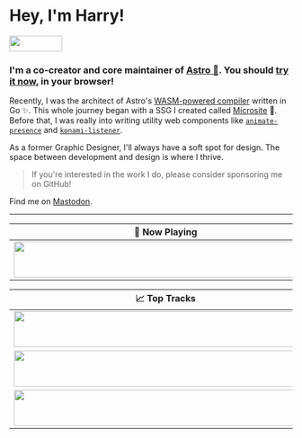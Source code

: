 # Hey, I'm Harry!

<a href="https://github.com/sponsors/natemoo-re" title="Sponsor Nate Moore"><img src="/assets/sponsor.svg?sanitize=true" width="94" height="28" aria-hidden="true"></a>

### I'm a co-creator and core maintainer of [Astro 🚀](https://github.com/snowpackjs/astro). You should [try it now](https://astro.new), in your browser!

Recently, I was the architect of Astro's [WASM-powered compiler](https://github.com/snowpackjs/astro-compiler-next) written in Go ✨. This whole journey began with a SSG I created called [Microsite](https://github.com/natemoo-re/microsite) 🤏. Before that, I was really into writing utility web components like [`animate-presence`](https://github.com/natemoo-re/animate-presence) and [`konami-listener`](https://github.com/natemoo-re/konami-listener).

As a former Graphic Designer, I'll always have a soft spot for design. The space between development and design is where I thrive.

> If you're interested in the work I do, please consider sponsoring me on GitHub!

Find me on <a rel="me" href="https://mas.to/@nmoo">Mastodon</a>.

---

| 🎵 Now Playing                                                                                                                                             |
| ---------------------------------------------------------------------------------------------------------------------------------------------------------- |
| <a href="https://now-playing-harsxv.vercel.app/now-playing?open"><img src="https://now-playing-harsxv.vercel.app/now-playing" width="540" height="64"></a> |

<table>
  <thead>
    <tr>
      <th>📈 Top Tracks</th>
    </tr>
  </thead>
  <tbody>
    <tr>
      <td><a href="https://now-playing-harsxv.vercel.app/top-tracks?i=1&open"><img src="https://now-playing-harsxv.vercel.app/top-tracks?i=1" width="540" height="64"></a></td>
    </tr>
    <tr></tr> <!-- hide gray row -->
    <tr>
      <td><a href="https://now-playing-harsxv.vercel.app/top-tracks?i=2&open"><img src="https://now-playing-harsxv.vercel.app/top-tracks?i=2" width="540" height="64"></a></td>
    </tr>
    <tr></tr> <!-- hide gray row -->
    <tr>
      <td><a href="https://now-playing-harsxv.vercel.app/top-tracks?i=3&open"><img src="https://now-playing-harsxv.vercel.app/top-tracks?i=3" width="540" height="64"></a></td>
    </tr>
  </tbody>
</table>
